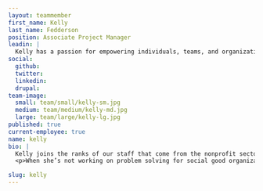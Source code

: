 ```yaml
---
layout: teammember
first_name: Kelly
last_name: Fedderson
position: Associate Project Manager
leadin: |
  Kelly has a passion for empowering individuals, teams, and organizations to accomplish their goals. Combine that with her love of process and spreadsheets, and it's ideal for project management.
social:
  github:
  twitter:
  linkedin:
  drupal:
team-image:
  small: team/small/kelly-sm.jpg
  medium: team/medium/kelly-md.jpg
  large: team/large/kelly-lg.jpg
published: true
current-employee: true
name: kelly
bio: |
  Kelly joins the ranks of our staff that come from the nonprofit sector. She largely focused on civic engagement and building community capacity for social change. While at a local grantmaking nonprofit, she worked with the leadership team and broader community to integrate diversity, equity, and inclusion principles into all components of their grantmaking process. This change management process included refining the funding criteria to prioritize projects led by or in collaboration with historically marginalized populations, using targeted outreach and offering technical support to bring in attract new grant applicants, increasing the accessibility of program materials, and recruiting diverse grant selection committee members. She also implemented systems which allowed the organization to define and measure success.
  <p>When she’s not working on problem solving for social good organizations, Kelly volunteers and is active in the animal welfare sector. She’s even done wildlife rehabilitation...so if you spot a bobcat in need of assistance, she’s your gal!

slug: kelly
---
```

